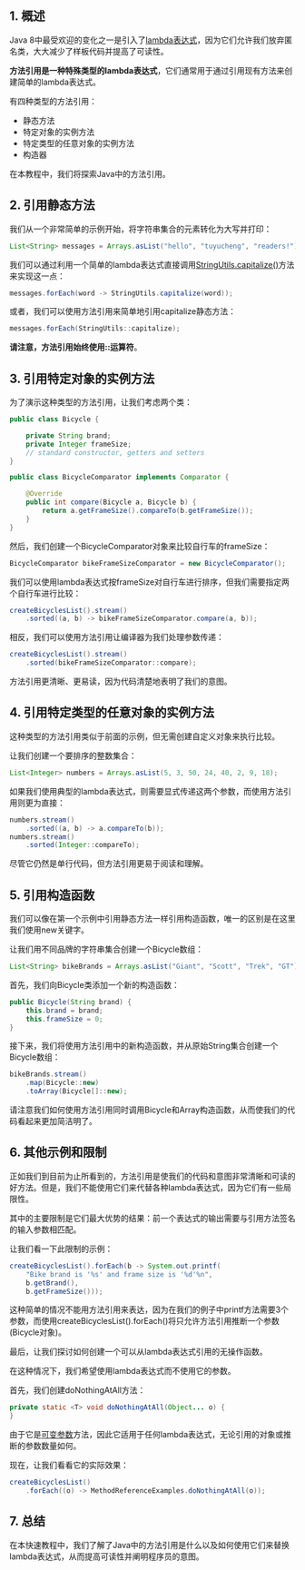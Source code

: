 ## 1. 概述

Java 8中最受欢迎的变化之一是引入了[lambda表达式]()，因为它们允许我们放弃匿名类，大大减少了样板代码并提高了可读性。

**方法引用是一种特殊类型的lambda表达式**，它们通常用于通过引用现有方法来创建简单的lambda表达式。

有四种类型的方法引用：

-   静态方法
-   特定对象的实例方法
-   特定类型的任意对象的实例方法
-   构造器

在本教程中，我们将探索Java中的方法引用。

## 2. 引用静态方法

我们从一个非常简单的示例开始，将字符串集合的元素转化为大写并打印：

```java
List<String> messages = Arrays.asList("hello", "tuyucheng", "readers!");
```

我们可以通过利用一个简单的lambda表达式直接调用[StringUtils.capitalize()](https://commons.apache.org/proper/commons-lang/apidocs/org/apache/commons/lang3/StringUtils.html#capitalize-java.lang.String-)方法来实现这一点：

```java
messages.forEach(word -> StringUtils.capitalize(word));
```

或者，我们可以使用方法引用来简单地引用capitalize静态方法：

```java
messages.forEach(StringUtils::capitalize);
```

**请注意，方法引用始终使用::运算符**。

## 3. 引用特定对象的实例方法

为了演示这种类型的方法引用，让我们考虑两个类：

```java
public class Bicycle {

    private String brand;
    private Integer frameSize;
    // standard constructor, getters and setters
}

public class BicycleComparator implements Comparator {

    @Override
    public int compare(Bicycle a, Bicycle b) {
        return a.getFrameSize().compareTo(b.getFrameSize());
    }
}
```

然后，我们创建一个BicycleComparator对象来比较自行车的frameSize：

```java
BicycleComparator bikeFrameSizeComparator = new BicycleComparator();
```

我们可以使用lambda表达式按frameSize对自行车进行排序，但我们需要指定两个自行车进行比较：

```java
createBicyclesList().stream()
	.sorted((a, b) -> bikeFrameSizeComparator.compare(a, b));
```

相反，我们可以使用方法引用让编译器为我们处理参数传递：

```java
createBicyclesList().stream()
	.sorted(bikeFrameSizeComparator::compare);
```

方法引用更清晰、更易读，因为代码清楚地表明了我们的意图。

## 4. 引用特定类型的任意对象的实例方法

这种类型的方法引用类似于前面的示例，但无需创建自定义对象来执行比较。

让我们创建一个要排序的整数集合：

```java
List<Integer> numbers = Arrays.asList(5, 3, 50, 24, 40, 2, 9, 18);
```

如果我们使用典型的lambda表达式，则需要显式传递这两个参数，而使用方法引用则更为直接：

```java
numbers.stream()
	.sorted((a, b) -> a.compareTo(b));
numbers.stream()
	.sorted(Integer::compareTo);
```

尽管它仍然是单行代码，但方法引用更易于阅读和理解。

## 5. 引用构造函数

我们可以像在第一个示例中引用静态方法一样引用构造函数，唯一的区别是在这里我们使用new关键字。

让我们用不同品牌的字符串集合创建一个Bicycle数组：

```java
List<String> bikeBrands = Arrays.asList("Giant", "Scott", "Trek", "GT");
```

首先，我们向Bicycle类添加一个新的构造函数：

```java
public Bicycle(String brand) {
    this.brand = brand;
    this.frameSize = 0;
}
```

接下来，我们将使用方法引用中的新构造函数，并从原始String集合创建一个Bicycle数组：

```java
bikeBrands.stream()
	.map(Bicycle::new)
	.toArray(Bicycle[]::new);
```

请注意我们如何使用方法引用同时调用Bicycle和Array构造函数，从而使我们的代码看起来更加简洁明了。

## 6. 其他示例和限制

正如我们到目前为止所看到的，方法引用是使我们的代码和意图非常清晰和可读的好方法。但是，我们不能使用它们来代替各种lambda表达式，因为它们有一些局限性。

其中的主要限制是它们最大优势的结果：前一个表达式的输出需要与引用方法签名的输入参数相匹配。

让我们看一下此限制的示例：

```java
createBicyclesList().forEach(b -> System.out.printf(
	"Bike brand is '%s' and frame size is '%d'%n",
	b.getBrand(),
	b.getFrameSize()));
```

这种简单的情况不能用方法引用来表达，因为在我们的例子中printf方法需要3个参数，而使用createBicyclesList().forEach()将只允许方法引用推断一个参数(Bicycle对象)。

最后，让我们探讨如何创建一个可以从lambda表达式引用的无操作函数。

在这种情况下，我们希望使用lambda表达式而不使用它的参数。

首先，我们创建doNothingAtAll方法：

```java
private static <T> void doNothingAtAll(Object... o) {
}
```

由于它是[可变参数]()方法，因此它适用于任何lambda表达式，无论引用的对象或推断的参数数量如何。

现在，让我们看看它的实际效果：

```java
createBicyclesList()
	.forEach((o) -> MethodReferenceExamples.doNothingAtAll(o));
```

## 7. 总结

在本快速教程中，我们了解了Java中的方法引用是什么以及如何使用它们来替换lambda表达式，从而提高可读性并阐明程序员的意图。